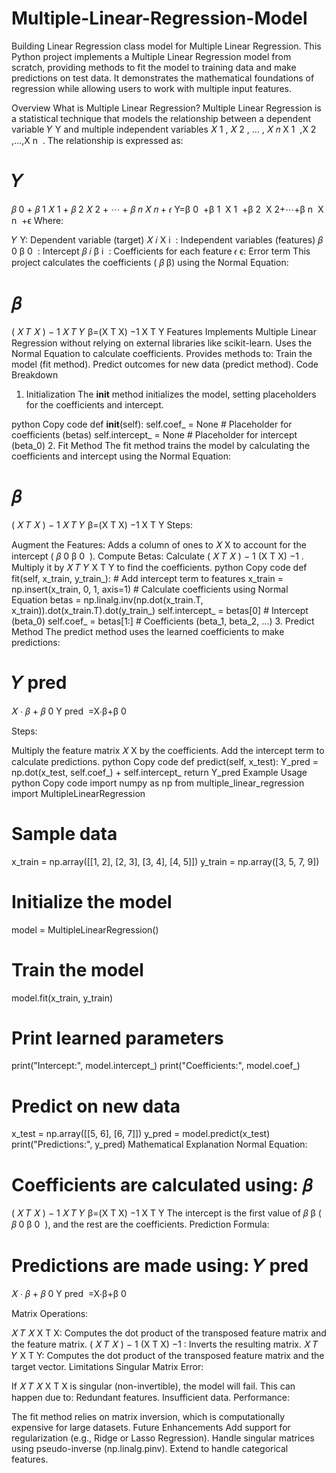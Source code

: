 # Multiple-Linear-Regression-Model
Building Linear Regression class model for Multiple Linear Regression.
This Python project implements a Multiple Linear Regression model from scratch, providing methods to fit the model to training data and make predictions on test data. It demonstrates the mathematical foundations of regression while allowing users to work with multiple input features.

Overview
What is Multiple Linear Regression?
Multiple Linear Regression is a statistical technique that models the relationship between a dependent variable 
𝑌
Y and multiple independent variables 
𝑋
1
,
𝑋
2
,
…
,
𝑋
𝑛
X 
1
​
 ,X 
2
​
 ,…,X 
n
​
 . The relationship is expressed as:

𝑌
=
𝛽
0
+
𝛽
1
𝑋
1
+
𝛽
2
𝑋
2
+
⋯
+
𝛽
𝑛
𝑋
𝑛
+
𝜖
Y=β 
0
​
 +β 
1
​
 X 
1
​
 +β 
2
​
 X 
2
​
 +⋯+β 
n
​
 X 
n
​
 +ϵ
Where:

𝑌
Y: Dependent variable (target)
𝑋
𝑖
X 
i
​
 : Independent variables (features)
𝛽
0
β 
0
​
 : Intercept
𝛽
𝑖
β 
i
​
 : Coefficients for each feature
𝜖
ϵ: Error term
This project calculates the coefficients (
𝛽
β) using the Normal Equation:

𝛽
=
(
𝑋
𝑇
𝑋
)
−
1
𝑋
𝑇
𝑌
β=(X 
T
 X) 
−1
 X 
T
 Y
Features
Implements Multiple Linear Regression without relying on external libraries like scikit-learn.
Uses the Normal Equation to calculate coefficients.
Provides methods to:
Train the model (fit method).
Predict outcomes for new data (predict method).
Code Breakdown
1. Initialization
The __init__ method initializes the model, setting placeholders for the coefficients and intercept.

python
Copy code
def __init__(self):
    self.coef_ = None  # Placeholder for coefficients (betas)
    self.intercept_ = None  # Placeholder for intercept (beta_0)
2. Fit Method
The fit method trains the model by calculating the coefficients and intercept using the Normal Equation:

𝛽
=
(
𝑋
𝑇
𝑋
)
−
1
𝑋
𝑇
𝑌
β=(X 
T
 X) 
−1
 X 
T
 Y
Steps:

Augment the Features: Adds a column of ones to 
𝑋
X to account for the intercept (
𝛽
0
β 
0
​
 ).
Compute Betas:
Calculate 
(
𝑋
𝑇
𝑋
)
−
1
(X 
T
 X) 
−1
 .
Multiply it by 
𝑋
𝑇
𝑌
X 
T
 Y to find the coefficients.
python
Copy code
def fit(self, x_train, y_train_):
    # Add intercept term to features
    x_train = np.insert(x_train, 0, 1, axis=1)
    # Calculate coefficients using Normal Equation
    betas = np.linalg.inv(np.dot(x_train.T, x_train)).dot(x_train.T).dot(y_train_)
    self.intercept_ = betas[0]  # Intercept (beta_0)
    self.coef_ = betas[1:]  # Coefficients (beta_1, beta_2, ...)
3. Predict Method
The predict method uses the learned coefficients to make predictions:

𝑌
pred
=
𝑋
⋅
𝛽
+
𝛽
0
Y 
pred
​
 =X⋅β+β 
0
​
 
Steps:

Multiply the feature matrix 
𝑋
X by the coefficients.
Add the intercept term to calculate predictions.
python
Copy code
def predict(self, x_test):
    Y_pred = np.dot(x_test, self.coef_) + self.intercept_
    return Y_pred
Example Usage
python
Copy code
import numpy as np
from multiple_linear_regression import MultipleLinearRegression

# Sample data
x_train = np.array([[1, 2], [2, 3], [3, 4], [4, 5]])
y_train = np.array([3, 5, 7, 9])

# Initialize the model
model = MultipleLinearRegression()

# Train the model
model.fit(x_train, y_train)

# Print learned parameters
print("Intercept:", model.intercept_)
print("Coefficients:", model.coef_)

# Predict on new data
x_test = np.array([[5, 6], [6, 7]])
y_pred = model.predict(x_test)
print("Predictions:", y_pred)
Mathematical Explanation
Normal Equation:

Coefficients are calculated using:
𝛽
=
(
𝑋
𝑇
𝑋
)
−
1
𝑋
𝑇
𝑌
β=(X 
T
 X) 
−1
 X 
T
 Y
The intercept is the first value of 
𝛽
β (
𝛽
0
β 
0
​
 ), and the rest are the coefficients.
Prediction Formula:

Predictions are made using:
𝑌
pred
=
𝑋
⋅
𝛽
+
𝛽
0
Y 
pred
​
 =X⋅β+β 
0
​
 
Matrix Operations:

𝑋
𝑇
𝑋
X 
T
 X: Computes the dot product of the transposed feature matrix and the feature matrix.
(
𝑋
𝑇
𝑋
)
−
1
(X 
T
 X) 
−1
 : Inverts the resulting matrix.
𝑋
𝑇
𝑌
X 
T
 Y: Computes the dot product of the transposed feature matrix and the target vector.
Limitations
Singular Matrix Error:

If 
𝑋
𝑇
𝑋
X 
T
 X is singular (non-invertible), the model will fail. This can happen due to:
Redundant features.
Insufficient data.
Performance:

The fit method relies on matrix inversion, which is computationally expensive for large datasets.
Future Enhancements
Add support for regularization (e.g., Ridge or Lasso Regression).
Handle singular matrices using pseudo-inverse (np.linalg.pinv).
Extend to handle categorical features.
